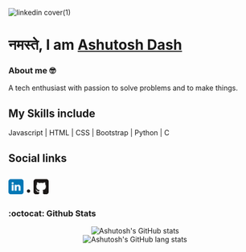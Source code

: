 ![linkedin cover(1)](https://user-images.githubusercontent.com/46455250/99345588-8a8c9900-288a-11eb-98f6-ddfc4c49d418.png)

# <h1>नमस्ते, I am <a href="https://ashutosh-dash.netlify.app/" target="_blank">Ashutosh Dash</a></h1>

### About me 🤓

A tech enthusiast with passion to solve problems and to make things.

## My Skills include

Javascript | HTML | CSS | Bootstrap | Python | C

## Social links

<a href = https://www.linkedin.com/in/ashutoshdash1999><img src=https://raw.githubusercontent.com/edent/SuperTinyIcons/master/images/svg/linkedin.svg height='30' weight='30'></a> • <a href = https://github.com/AshutoshDash1999><img src=https://raw.githubusercontent.com/edent/SuperTinyIcons/master/images/svg/github.svg height='30' weight='30'></a>
---

### :octocat: Github Stats
<p align="center">
  <img height="180" alt="Ashutosh's GitHub stats" src="https://github-readme-stats.vercel.app/api?username=AshutoshDash1999&theme=nightowl&show_icons=true&count_private=true&bg_color=45,3d1490,840185" />
  <br>
  <img alt="Ashutosh's GitHub lang stats" src="https://github-readme-stats.AshutoshDash1999.vercel.app/api/top-langs/?username=AshutoshDash1999&hide=assembly&layout=compact&theme=algolia" />
  <br>
  
</p>

